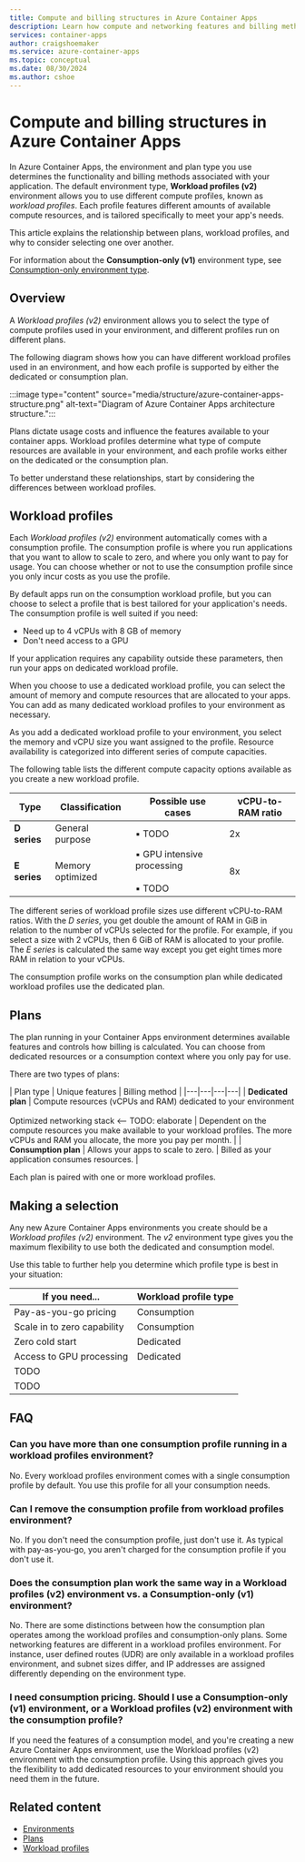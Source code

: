 ```yaml
---
title: Compute and billing structures in Azure Container Apps
description: Learn how compute and networking features and billing methods are structured in Azure Container Apps 
services: container-apps
author: craigshoemaker
ms.service: azure-container-apps
ms.topic: conceptual
ms.date: 08/30/2024
ms.author: cshoe
---
```


# Compute and billing structures in Azure Container Apps

In Azure Container Apps, the environment and plan type you use determines the functionality and billing methods associated with your application. The default environment type, **Workload profiles (v2)** environment allows you to use different compute profiles, known as *workload profiles*. Each profile features different amounts of available compute resources, and is tailored specifically to meet your app's needs.

This article explains the relationship between plans, workload profiles, and why to consider selecting one over another.

For information about the **Consumption-only (v1)** environment type, see [Consumption-only environment type](environment-type-consumption-only.md).

## Overview

A *Workload profiles (v2)* environment allows you to select the type of compute profiles used in your environment, and different profiles run on different plans.

The following diagram shows how you can have different workload profiles used in an environment, and how each profile is supported by either the dedicated or consumption plan.

:::image type="content" source="media/structure/azure-container-apps-structure.png" alt-text="Diagram of Azure Container Apps architecture structure.":::

Plans dictate usage costs and influence the features available to your container apps. Workload profiles determine what type of compute resources are available in your environment, and each profile works either on the dedicated or the consumption plan.

To better understand these relationships, start by considering the differences between workload profiles.

## Workload profiles

Each *Workload profiles (v2)* environment automatically comes with a consumption profile. The consumption profile is where you run applications that you want to allow to scale to zero, and where you only want to pay for usage. You can choose whether or not to use the consumption profile since you only incur costs as you use the profile.

By default apps run on the consumption workload profile, but you can choose to select a profile that is best tailored for your application's needs. The consumption profile is well suited if you need:

- Need up to 4 vCPUs with 8 GB of memory
- Don't need access to a GPU

If your application requires any capability outside these parameters, then run your apps on dedicated workload profile.

When you choose to use a dedicated workload profile, you can select the amount of memory and compute resources that are allocated to your apps. You can add as many dedicated workload profiles to your environment as necessary.

As you add a dedicated workload profile to your environment, you select the memory and vCPU size you want assigned to the profile. Resource availability is categorized into different series of compute capacities.

The following table lists the different compute capacity options available as you create a new workload profile.

| Type | Classification | Possible use cases | vCPU-to-RAM ratio |
|---|---|---|---|
| **D series** | General purpose | ▪️ TODO | 2x |
| **E series** | Memory optimized | ▪️ GPU intensive processing<br><br>▪️ TODO | 8x |

The different series of workload profile sizes use different vCPU-to-RAM ratios. With the *D series*, you get double the amount of RAM in GiB in relation to the number of vCPUs selected for the profile. For example, if you select a size with 2 vCPUs, then 6 GiB of RAM is allocated to your profile. The *E series* is calculated the same way except you get eight times more RAM in relation to your vCPUs.

The consumption profile works on the consumption plan while dedicated workload profiles use the dedicated plan.

## Plans

The plan running in your Container Apps environment determines available features and controls how billing is calculated. You can choose from dedicated resources or a consumption context where you only pay for use.

There are two types of plans:

| Plan type | Unique features | Billing method |
|---|---|---|---|
| **Dedicated plan** | Compute resources (vCPUs and RAM) dedicated to your environment<br><br>Optimized networking stack <-- TODO: elaborate | Dependent on the compute resources you make available to your workload profiles. The more vCPUs and RAM you allocate, the more you pay per month. |
| **Consumption plan** | Allows your apps to scale to zero. | Billed as your application consumes resources. |

Each plan is paired with one or more workload profiles.

## Making a selection

Any new Azure Container Apps environments you create should be a *Workload profiles (v2)* environment. The *v2* environment type gives you the maximum flexibility to use both the dedicated and consumption model.

Use this table to further help you determine which profile type is best in your situation:

| If you need... | Workload profile type |
|---|---|
| Pay-as-you-go pricing | Consumption |
| Scale in to zero capability | Consumption |
| Zero cold start | Dedicated |
| Access to GPU processing | Dedicated |
| TODO |  |
| TODO |  |

## FAQ

### Can you have more than one consumption profile running in a workload profiles environment?

No. Every workload profiles environment comes with a single consumption profile by default. You use this profile for all your consumption needs.

### Can I remove the consumption profile from workload profiles environment?

No. If you don't need the consumption profile, just don't use it. As typical with pay-as-you-go, you aren't charged for the consumption profile if you don't use it.

### Does the consumption plan work the same way in a Workload profiles (v2) environment vs. a Consumption-only (v1) environment?

No. There are some distinctions between how the consumption plan operates among the workload profiles and consumption-only plans. Some networking features are different in a workload profiles environment. For instance, user defined routes (UDR) are only available in a workload profiles environment, and subnet sizes differ, and IP addresses are assigned differently depending on the environment type.

### I need consumption pricing. Should I use a Consumption-only (v1) environment, or a Workload profiles (v2) environment with the consumption profile?

If you need the features of a consumption model, and you're creating a new Azure Container Apps environment, use the Workload profiles (v2) environment with the consumption profile. Using this approach gives you the flexibility to add dedicated resources to your environment should you need them in the future.

## Related content

- [Environments](environment.md)
- [Plans](plans.md)
- [Workload profiles](workload-profiles-overview.md)